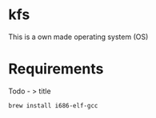 # kfs
This is a own made operating system (OS)


# Requirements


Todo - > title 

`brew install i686-elf-gcc`


